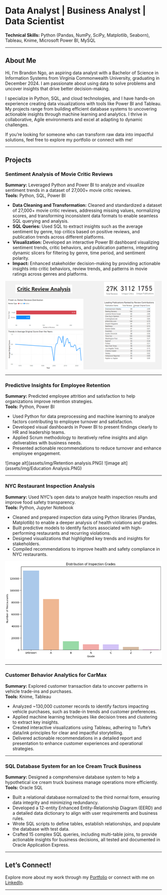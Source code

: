 # **Data Analyst | Business Analyst | Data Scientist**  
**Technical Skills:** Python (Pandas, NumPy, SciPy, Matplotlib, Seaborn), Tableau, Knime, Microsoft Power BI, MySQL  

---

## **About Me**  
Hi, I’m Brandon Ngo, an aspiring data analyst with a Bachelor of Science in Information Systems from Virginia Commonwealth University, graduating in December 2024. I am passionate about using data to solve problems and uncover insights that drive better decision-making.  

I specialize in Python, SQL, and cloud technologies, and I have hands-on experience creating data visualizations with tools like Power BI and Tableau. My projects range from building efficient database systems to uncovering actionable insights through machine learning and analytics. I thrive in collaborative, Agile environments and excel at adapting to dynamic challenges.  

If you’re looking for someone who can transform raw data into impactful solutions, feel free to explore my portfolio or connect with me!

---

## **Projects**  


### **Sentiment Analysis of Movie Critic Reviews**  
**Summary:** Leveraged Python and Power BI to analyze and visualize sentiment trends in a dataset of 27,000+ movie critic reviews.  
**Tools:** Python, SQL, Power BI  

- **Data Cleaning and Transformation:** Cleaned and standardized a dataset of 27,000+ movie critic reviews, addressing missing values, normalizing scores, and transforming inconsistent data formats to enable seamless SQL querying and analysis.  
- **SQL Queries:** Used SQL to extract insights such as the average sentiment by genre, top critics based on positive reviews, and publication trends across different platforms.  
- **Visualization:** Developed an interactive Power BI dashboard visualizing sentiment trends, critic behaviors, and publication patterns, integrating dynamic slicers for filtering by genre, time period, and sentiment polarity.  
- **Impact:** Enhanced stakeholder decision-making by providing actionable insights into critic behaviors, review trends, and patterns in movie ratings across genres and platforms.

![image alt](assets/img/critic_review_analysis.PNG)

---

### **Predictive Insights for Employee Retention**  
**Summary:** Predicted employee attrition and satisfaction to help organizations improve retention strategies.  
**Tools:** Python, Power BI  

- Used Python for data preprocessing and machine learning to analyze factors contributing to employee turnover and satisfaction.  
- Developed visual dashboards in Power BI to present findings clearly to HR and leadership teams.  
- Applied Scrum methodology to iteratively refine insights and align deliverables with business needs.  
- Presented actionable recommendations to reduce turnover and enhance employee engagement.  

![image alt](assets/img/Retention analysis.PNG) ![image alt](assets/img/Education Analysis.PNG)

---
### **NYC Restaurant Inspection Analysis**  
**Summary:** Used NYC’s open data to analyze health inspection results and improve food safety transparency.  
**Tools:** Python, Jupyter Notebook  

- Cleaned and prepared inspection data using Python libraries (Pandas, Matplotlib) to enable a deeper analysis of health violations and grades.  
- Built predictive models to identify factors associated with high-performing restaurants and recurring violations.  
- Designed visualizations that highlighted key trends and insights for stakeholders.  
- Compiled recommendations to improve health and safety compliance in NYC restaurants.

![image alt](assets/img/NYC_analysis.PNG)

---

### **Customer Behavior Analytics for CarMax**  
**Summary:** Explored customer transaction data to uncover patterns in vehicle trade-ins and purchases.  
**Tools:** Knime, Tableau  

- Analyzed ~130,000 customer records to identify factors impacting vehicle purchases, such as trade-in trends and customer preferences.  
- Applied machine learning techniques like decision trees and clustering to extract key insights.  
- Created interactive visualizations using Tableau, adhering to Tufte’s data/ink principles for clear and impactful storytelling.  
- Delivered actionable recommendations in a detailed report and presentation to enhance customer experiences and operational strategies.

---

### **SQL Database System for an Ice Cream Truck Business**  
**Summary:** Designed a comprehensive database system to help a hypothetical ice cream truck business manage operations more efficiently.  
**Tools:** Oracle SQL  

- Built a relational database normalized to the third normal form, ensuring data integrity and minimizing redundancy.  
- Developed a 12-entity Enhanced Entity-Relationship Diagram (EERD) and a detailed data dictionary to align with user requirements and business rules.  
- Wrote SQL scripts to define tables, establish relationships, and populate the database with test data.  
- Crafted 15 complex SQL queries, including multi-table joins, to provide actionable insights for business decisions, all tested and documented in Oracle Application Express.

---

## **Let’s Connect!**  
Explore more about my work through my [Portfolio](https://ngobt.github.io/portfolio/) or connect with me on [LinkedIn](https://linkedin.com/in/brandonngo24).  

---
